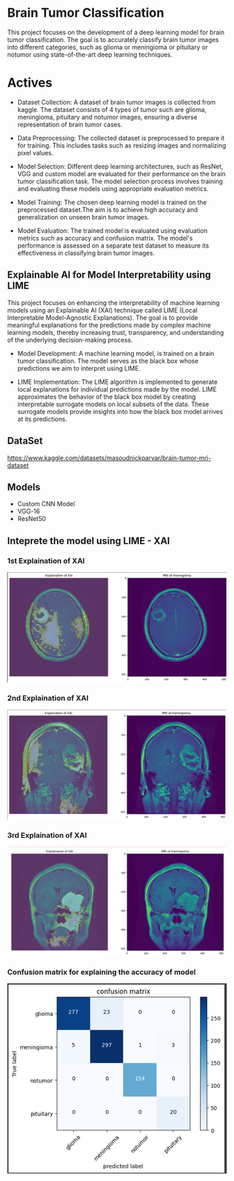 
# Brain Tumor Classification

This project focuses on the development of a deep learning model for brain tumor classification. The goal is to accurately classify brain tumor images into different categories, such as glioma or meningioma or pituitary or notumor using state-of-the-art deep learning techniques. 

# Actives
* Dataset Collection: A dataset of brain tumor images is collected from kaggle. The dataset consists of 4 types of tumor such are  glioma, meningioma, pituitary and notumor images, ensuring a diverse representation of brain tumor cases.


* Data Preprocessing: The collected dataset is preprocessed to prepare it for training. This includes tasks such as resizing images and normalizing pixel values.

* Model Selection: Different deep learning architectures, such as ResNet, VGG and custom model are evaluated for their performance on the brain tumor classification task. The model selection process involves training and evaluating these models using appropriate evaluation metrics.

* Model Training: The chosen deep learning model is trained on the preprocessed dataset.The aim is to achieve high accuracy and generalization on unseen brain tumor images.

* Model Evaluation: The trained model is evaluated using  evaluation metrics such as accuracy and confusion matrix. The model's performance is assessed on a separate test dataset to measure its effectiveness in classifying brain tumor images.




## Explainable AI for Model Interpretability using LIME
This project focuses on enhancing the interpretability of machine learning models using an Explainable AI (XAI) technique called LIME (Local Interpretable Model-Agnostic Explanations). The goal is to provide meaningful explanations for the predictions made by complex machine learning models, thereby increasing trust, transparency, and understanding of the underlying decision-making process.

* Model Development: A machine learning model, is trained on a brain tumor classification. The model serves as the black box whose predictions we aim to interpret using LIME.

* LIME Implementation: The LIME algorithm is implemented to generate local explanations for individual predictions made by the model. LIME approximates the behavior of the black box model by creating interpretable surrogate models on local subsets of the data. These surrogate models provide insights into how the black box model arrives at its predictions.


## DataSet
https://www.kaggle.com/datasets/masoudnickparvar/brain-tumor-mri-dataset

## Models
* Custom CNN Model 
* VGG-16
* ResNet50


## Inteprete the model using LIME - XAI

### 1st Explaination of XAI
![App Screenshot](https://github.com/MorningStarTM/brain_cancer_detection/blob/main/screenshots/XAI-2.PNG?raw=true)

### 2nd Explaination of XAI
![App Screenshot](https://github.com/MorningStarTM/brain_cancer_detection/blob/main/screenshots/XAI-3.PNG?raw=true)

### 3rd Explaination of XAI
![App Screenshot](https://github.com/MorningStarTM/brain_cancer_detection/blob/main/screenshots/XAI.PNG?raw=true)

### Confusion matrix for explaining the accuracy of model
![App Screenshot](https://github.com/MorningStarTM/brain_cancer_detection/blob/main/screenshots/cm.PNG?raw=true)


